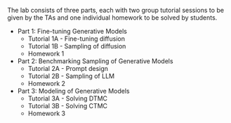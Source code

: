 The lab consists of three parts, each with two group tutorial sessions to be given by the TAs and one individual homework to be solved by students.

- Part 1: Fine-tuning Generative Models
    - Tutorial 1A - Fine-tuning diffusion
    - Tutorial 1B - Sampling of diffusion 
    - Homework 1 
- Part 2: Benchmarking Sampling of Generative Models
    - Tutorial 2A - Prompt design
    - Tutorial 2B - Sampling of LLM
    - Homework 2 
- Part 3: Modeling of Generative Models
    - Tutorial 3A - Solving DTMC
    - Tutorial 3B - Solving CTMC
    - Homework 3 
